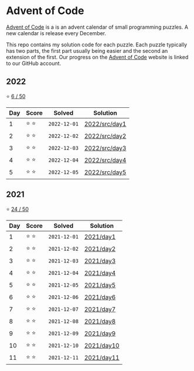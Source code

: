 # Advent of Code

[Advent of Code](https://adventofcode.com) is a is an advent calendar of small programming puzzles. A new calendar is release every December.

This repo contains my solution code for each puzzle. Each puzzle typically has two parts, the first part usually being
easier and the second an extension of the first. Our progress on the [Advent of Code](https://adventofcode.com) website
is linked to our GitHub account.

## 2022

:star: [6 / 50](https://adventofcode.com/2022)

| Day | Score         | Solved       | Solution                       |
| --- | ------------- | ------------ | ------------------------------ |
| 1   | :star: :star: | `2022-12-01` | [2022/src/day1](2022/src/day1) |
| 2   | :star: :star: | `2022-12-02` | [2022/src/day2](2022/src/day2) |
| 3   | :star: :star: | `2022-12-03` | [2022/src/day3](2022/src/day3) |
| 4   | :star: :star: | `2022-12-04` | [2022/src/day4](2022/src/day4) |
| 5   | :star: :star: | `2022-12-05` | [2022/src/day5](2022/src/day5) |

## 2021

:star: [24 / 50](https://adventofcode.com/2021)

| Day | Score         | Solved       | Solution                 |
| --- | ------------- | ------------ | ------------------------ |
| 1   | :star: :star: | `2021-12-01` | [2021/day1](2021/day1)   |
| 2   | :star: :star: | `2021-12-02` | [2021/day2](2021/day2)   |
| 3   | :star: :star: | `2021-12-03` | [2021/day3](2021/day3)   |
| 4   | :star: :star: | `2021-12-04` | [2021/day4](2021/day4)   |
| 5   | :star: :star: | `2021-12-05` | [2021/day5](2021/day5)   |
| 6   | :star: :star: | `2021-12-06` | [2021/day6](2021/day6)   |
| 7   | :star: :star: | `2021-12-07` | [2021/day7](2021/day7)   |
| 8   | :star: :star: | `2021-12-08` | [2021/day8](2021/day8)   |
| 9   | :star: :star: | `2021-12-09` | [2021/day9](2021/day9)   |
| 10  | :star: :star: | `2021-12-10` | [2021/day10](2021/day10) |
| 11  | :star: :star: | `2021-12-11` | [2021/day11](2021/day11) |
